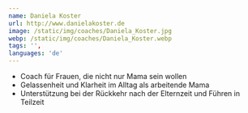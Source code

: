 ```yaml
---
name: Daniela Koster
url: http://www.danielakoster.de
image: /static/img/coaches/Daniela_Koster.jpg
webp: /static/img/coaches/Daniela_Koster.webp
tags: '',
languages: 'de'
---
```


<ul><li>Coach für Frauen, die nicht nur Mama sein wollen</li><li>Gelassenheit und Klarheit im Alltag als arbeitende Mama</li><li>Unterstützung bei der Rückkehr nach der Elternzeit und Führen in Teilzeit</li></ul>